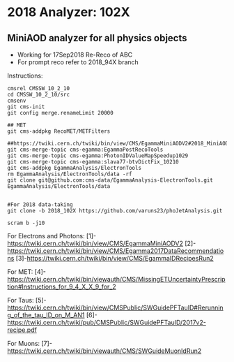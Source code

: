 # 2018 Analyzer: 102X
## MiniAOD analyzer for all physics objects 

- Working for 17Sep2018 Re-Reco of ABC
- For prompt reco refer to 2018_94X branch

Instructions:
```
cmsrel CMSSW_10_2_10
cd CMSSW_10_2_10/src
cmsenv
git cms-init
git config merge.renameLimit 20000

## MET 
git cms-addpkg RecoMET/METFilters
       
##https://twiki.cern.ch/twiki/bin/view/CMS/EgammaMiniAODV2#2018_MiniAOD
git cms-merge-topic cms-egamma:EgammaPostRecoTools                                                              
git cms-merge-topic cms-egamma:PhotonIDValueMapSpeedup1029
git cms-merge-topic cms-egamma:slava77-btvDictFix_10210
git cms-addpkg EgammaAnalysis/ElectronTools
rm EgammaAnalysis/ElectronTools/data -rf
git clone git@github.com:cms-data/EgammaAnalysis-ElectronTools.git EgammaAnalysis/ElectronTools/data


#For 2018 data-taking
git clone -b 2018_102X https://github.com/varuns23/phoJetAnalysis.git

scram b -j10
```

For Electrons and Photons:
[1]-https://twiki.cern.ch/twiki/bin/view/CMS/EgammaMiniAODV2
[2]-https://twiki.cern.ch/twiki/bin/view/CMS/Egamma2017DataRecommendations
[3]-https://twiki.cern.ch/twiki/bin/view/CMS/EgammaIDRecipesRun2

For MET:
[4]-https://twiki.cern.ch/twiki/bin/viewauth/CMS/MissingETUncertaintyPrescription#Instructions_for_9_4_X_X_9_for_2

For Taus:
[5]-https://twiki.cern.ch/twiki/bin/view/CMSPublic/SWGuidePFTauID#Rerunning_of_the_tau_ID_on_M_AN1
[6]-https://twiki.cern.ch/twiki/pub/CMSPublic/SWGuidePFTauID/2017v2-recipe.pdf

For Muons:
[7]-https://twiki.cern.ch/twiki/bin/viewauth/CMS/SWGuideMuonIdRun2

